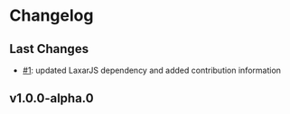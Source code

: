 # Changelog

## Last Changes

- [#1](https://github.com/LaxarJS/ax-slider-control/issues/1): updated LaxarJS dependency and added contribution information


## v1.0.0-alpha.0
